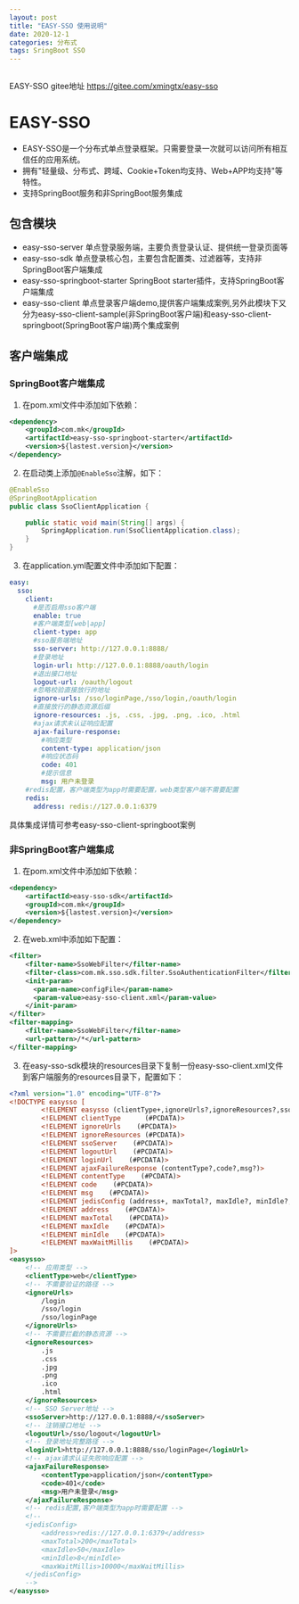 ```yaml
---
layout: post
title: "EASY-SSO 使用说明"
date: 2020-12-1
categories: 分布式
tags: SringBoot SSO
--- 
```


<div style="margin:30px 0px;">
    EASY-SSO gitee地址 <a href="https://gitee.com/xmingtx/easy-sso">https://gitee.com/xmingtx/easy-sso</a>
</div>


# EASY-SSO

- EASY-SSO是一个分布式单点登录框架。只需要登录一次就可以访问所有相互信任的应用系统。
- 拥有"轻量级、分布式、跨域、Cookie+Token均支持、Web+APP均支持"等特性。
- 支持SpringBoot服务和非SpringBoot服务集成

## 包含模块

- easy-sso-server 单点登录服务端，主要负责登录认证、提供统一登录页面等
- easy-sso-sdk 单点登录核心包，主要包含配置类、过滤器等，支持非SpringBoot客户端集成
- easy-sso-springboot-starter SpringBoot starter插件，支持SpringBoot客户端集成
- easy-sso-client 单点登录客户端demo,提供客户端集成案例,另外此模块下又分为easy-sso-client-sample(非SpringBoot客户端)和easy-sso-client-springboot(SpringBoot客户端)两个集成案例

## 客户端集成

### SpringBoot客户端集成

1. 在pom.xml文件中添加如下依赖：

```xml
<dependency>
    <groupId>com.mk</groupId>
    <artifactId>easy-sso-springboot-starter</artifactId>
    <version>${lastest.version}</version>
</dependency>
```

2. 在启动类上添加`@EnableSso`注解，如下：

```java
@EnableSso
@SpringBootApplication
public class SsoClientApplication {

    public static void main(String[] args) {
        SpringApplication.run(SsoClientApplication.class);
    }
}
```

3. 在application.yml配置文件中添加如下配置：

```yaml
easy:
  sso:
    client:
      #是否启用sso客户端
      enable: true
      #客户端类型[web|app]
      client-type: app
      #sso服务端地址
      sso-server: http://127.0.0.1:8888/
      #登录地址
      login-url: http://127.0.0.1:8888/oauth/login
      #退出接口地址
      logout-url: /oauth/logout
      #忽略校验直接放行的地址
      ignore-urls: /sso/loginPage,/sso/login,/oauth/login
      #直接放行的静态资源后缀
      ignore-resources: .js, .css, .jpg, .png, .ico, .html
      #ajax请求未认证响应配置
      ajax-failure-response:
        #响应类型
        content-type: application/json
        #响应状态码
        code: 401
        #提示信息
        msg: 用户未登录
    #redis配置，客户端类型为app时需要配置，web类型客户端不需要配置
    redis:
      address: redis://127.0.0.1:6379
```

具体集成详情可参考easy-sso-client-springboot案例

### 非SpringBoot客户端集成

1. 在pom.xml文件中添加如下依赖：

```xml
<dependency>
    <artifactId>easy-sso-sdk</artifactId>
    <groupId>com.mk</groupId>
    <version>${lastest.version}</version>
</dependency>
```

2. 在web.xml中添加如下配置：

```xml
<filter>
    <filter-name>SsoWebFilter</filter-name>
    <filter-class>com.mk.sso.sdk.filter.SsoAuthenticationFilter</filter-class>
    <init-param>
      <param-name>configFile</param-name>
      <param-value>easy-sso-client.xml</param-value>
    </init-param>
</filter>
<filter-mapping>
    <filter-name>SsoWebFilter</filter-name>
    <url-pattern>/*</url-pattern>
</filter-mapping>
```

3. 在easy-sso-sdk模块的resources目录下复制一份easy-sso-client.xml文件到客户端服务的resources目录下，配置如下：

```xml
<?xml version="1.0" encoding="UTF-8"?>
<!DOCTYPE easysso [
        <!ELEMENT easysso (clientType+,ignoreUrls?,ignoreResources?,ssoServer+,logoutUrl+,loginUrl+,ajaxFailureResponse?, jedisConfig?)>
        <!ELEMENT clientType      (#PCDATA)>
        <!ELEMENT ignoreUrls    (#PCDATA)>
        <!ELEMENT ignoreResources (#PCDATA)>
        <!ELEMENT ssoServer    (#PCDATA)>
        <!ELEMENT logoutUrl    (#PCDATA)>
        <!ELEMENT loginUrl    (#PCDATA)>
        <!ELEMENT ajaxFailureResponse (contentType?,code?,msg?)>
        <!ELEMENT contentType    (#PCDATA)>
        <!ELEMENT code    (#PCDATA)>
        <!ELEMENT msg    (#PCDATA)>
        <!ELEMENT jedisConfig (address+, maxTotal?, maxIdle?, minIdle?, maxWaitMillis?)>
        <!ELEMENT address    (#PCDATA)>
        <!ELEMENT maxTotal    (#PCDATA)>
        <!ELEMENT maxIdle    (#PCDATA)>
        <!ELEMENT minIdle    (#PCDATA)>
        <!ELEMENT maxWaitMillis    (#PCDATA)>
]>
<easysso>
    <!-- 应用类型 -->
    <clientType>web</clientType>
    <!-- 不需要验证的路径 -->
    <ignoreUrls>
        /login
        /sso/login
        /sso/loginPage
    </ignoreUrls>
    <!-- 不需要拦截的静态资源 -->
    <ignoreResources>
        .js
        .css
        .jpg
        .png
        .ico
        .html
    </ignoreResources>
    <!-- SSO Server地址 -->
    <ssoServer>http://127.0.0.1:8888/</ssoServer>
    <!-- 注销接口地址 -->
    <logoutUrl>/sso/logout</logoutUrl>
    <!-- 登录地址完整路径 -->
    <loginUrl>http://127.0.0.1:8888/sso/loginPage</loginUrl>
    <!-- ajax请求认证失败响应配置 -->
    <ajaxFailureResponse>
        <contentType>application/json</contentType>
        <code>401</code>
        <msg>用户未登录</msg>
    </ajaxFailureResponse>
    <!-- redis配置,客户端类型为app时需要配置 -->
    <!--
    <jedisConfig>
        <address>redis://127.0.0.1:6379</address>
        <maxTotal>200</maxTotal>
        <maxIdle>50</maxIdle>
        <minIdle>8</minIdle>
        <maxWaitMillis>10000</maxWaitMillis>
    </jedisConfig>
    -->
</easysso>
```